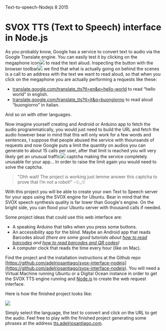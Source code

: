 <permalink>Text-to-speech-Nodejs</permalink>
<month>8</month>
<year>2015</year>

# SVOX TTS (Text to Speech) interface in Node.js

As you probably know, Google has a service to convert text to audio via the Google Translate engine. You can easily test it by clicking on the <a class='mintip'>megaphone icon<span><img src='articles/images/google-tts.png'/></span></a> to read the text aloud. <a class='mintip'>Inspecting the button with the browser toolbar<span><img src='articles/images/behind-scenes.png'/></span></a> we find that what is actually going on behind the scenes is a call to an address with the text we want to read aloud, so that when you click on the megaphone you are actually performing a requests like these:

 * [translate.google.com/translate_tts?tl=en&q=hello-world](http://translate.google.com/translate_tts?tl=en&q=hello-world) to read “hello world” in english.
 * [translate.google.com/translate_tts?tl=it&q=buongiorno](http://translate.google.com/translate_tts?tl=it&q=buongiorno) to read aloud “buongiorno” in italian.

And so on with other languages.

Now imagine yourself creating and Android or Arduino app to fetch the audio programmatically, you would just need to build the URL and fetch the audio however bear in mind that this will only work for a few words and sentences, I suppose that people abused the service with thounsands of requests and now Google puts a limit the quantity on audios you can generate to about 15 calls per user, after that limit is reached you will very likely get an <a class='mintip'>unusual traffic<span><img src='articles/images/deny-tts-google.png'/></span></a> captcha making the service completely unusable for your app... In order to raise the limit again you would need to solve the captcha.

> "Ohh wait! The project is working just lemme answer this captcha to prove that I’m not a robot!”
> -☉_☉

With this project you will be able to create your own Text to Speech server for your apps using the SVOX engine for Ubuntu. Bear in mind that the SVOX speech synthesis quality is far lower than Google's engine. On the bright side, you can flood your Ubuntu server with thousand calls if needed.


Some project ideas that could use this web interface are:
 * A speaking Arduino that talks when you press some buttons.
 * An accessibility app for the blind. Maybe an Android app that reads Barcodes aloud *(there are some good tutorials about [how to read barcodes](http://code.tutsplus.com/tutorials/android-sdk-create-a-barcode-reader--mobile-17162) and [how to read barcodes and QR codes](http://examples.javacodegeeks.com/android/android-barcode-and-qr-scanner-example/))*
 * A computer clock that reads the time every hour (like on Mac).

Find the project and the installation instructions at the Github repo [https://github.com/adelriosantiago/svox-interface-nodejs](https://github.com/adelriosantiago/svox-interface-nodejs). You will need a Virtual Machine running Ubuntu or a Digital Ocean instance in order to get the SVOX TTS engine running and [Node.js](http://nodejs.org) to create the web request interface.

Here is how the finished project looks like:

<a href='http://tts.adelriosantiago.com'>![](articles/images/tts-final.png)</a>

Simply select the language, the text to convert and click on the URL to get the audio. Feel free to play with the finished project generating some phrases at the address [tts.adelriosantiago.com](http://tts.adelriosantiago.com).


